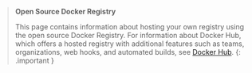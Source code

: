 <!-- This text will be included in the Docker Registry docs -->

> **Open Source Docker Registry**
>
> This page contains information about hosting your own registry using the
> open source Docker Registry. For information about Docker Hub, which offers a
> hosted registry with additional features such as teams, organizations, web
> hooks, and automated builds, see [Docker Hub](/docker-hub/).
{: .important }
